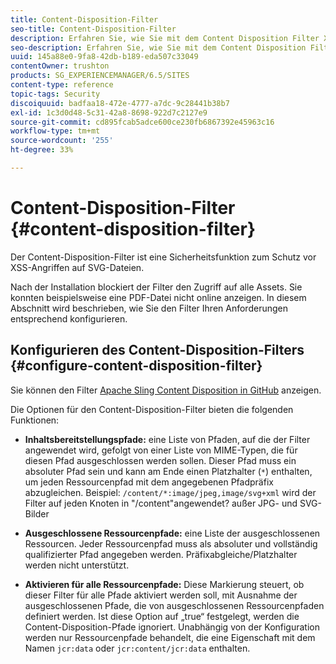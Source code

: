 ```yaml
---
title: Content-Disposition-Filter
seo-title: Content-Disposition-Filter
description: Erfahren Sie, wie Sie mit dem Content Disposition Filter XSS-Angriffe verhindern können.
seo-description: Erfahren Sie, wie Sie mit dem Content Disposition Filter XSS-Angriffe verhindern können.
uuid: 145a88e0-9fa8-42db-b189-eda507c33049
contentOwner: trushton
products: SG_EXPERIENCEMANAGER/6.5/SITES
content-type: reference
topic-tags: Security
discoiquuid: badfaa18-472e-4777-a7dc-9c28441b38b7
exl-id: 1c3d0d48-5c31-42a8-8698-922d7c2127e9
source-git-commit: cd895fcab5adce600ce230fb6867392e45963c16
workflow-type: tm+mt
source-wordcount: '255'
ht-degree: 33%

---
```


# Content-Disposition-Filter {#content-disposition-filter}

Der Content-Disposition-Filter ist eine Sicherheitsfunktion zum Schutz vor XSS-Angriffen auf SVG-Dateien.

Nach der Installation blockiert der Filter den Zugriff auf alle Assets. Sie konnten beispielsweise eine PDF-Datei nicht online anzeigen. In diesem Abschnitt wird beschrieben, wie Sie den Filter Ihren Anforderungen entsprechend konfigurieren.

## Konfigurieren des Content-Disposition-Filters  {#configure-content-disposition-filter}

Sie können den Filter [Apache Sling Content Disposition in GitHub](https://github.com/apache/sling-org-apache-sling-security/blob/master/src/main/java/org/apache/sling/security/impl/ContentDispositionFilterConfiguration.java) anzeigen.

Die Optionen für den Content-Disposition-Filter bieten die folgenden Funktionen:

* **Inhaltsbereitstellungspfade:** eine Liste von Pfaden, auf die der Filter angewendet wird, gefolgt von einer Liste von MIME-Typen, die für diesen Pfad ausgeschlossen werden sollen. Dieser Pfad muss ein absoluter Pfad sein und kann am Ende einen Platzhalter (`*`) enthalten, um jeden Ressourcenpfad mit dem angegebenen Pfadpräfix abzugleichen. Beispiel: `/content/*:image/jpeg,image/svg+xml` wird der Filter auf jeden Knoten in &quot;/content&quot;angewendet? außer JPG- und SVG-Bilder

* **Ausgeschlossene Ressourcenpfade:** eine Liste der ausgeschlossenen Ressourcen. Jeder Ressourcenpfad muss als absoluter und vollständig qualifizierter Pfad angegeben werden. Präfixabgleiche/Platzhalter werden nicht unterstützt.

* **Aktivieren für alle Ressourcenpfade:** Diese Markierung steuert, ob dieser Filter für alle Pfade aktiviert werden soll, mit Ausnahme der ausgeschlossenen Pfade, die von ausgeschlossenen Ressourcenpfaden definiert werden. Ist diese Option auf „true“ festgelegt, werden die Content-Disposition-Pfade ignoriert. Unabhängig von der Konfiguration werden nur Ressourcenpfade behandelt, die eine Eigenschaft mit dem Namen `jcr:data` oder `jcr:content/jcr:data` enthalten.
